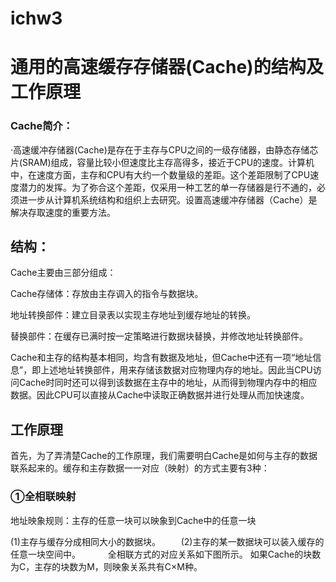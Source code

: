 # ichw3

# 通用的高速缓存存储器(Cache)的结构及工作原理

### Cache简介：

·高速缓冲存储器(Cache)是存在于主存与CPU之间的一级存储器，由静态存储芯片(SRAM)组成，容量比较小但速度比主存高得多，接近于CPU的速度。计算机中，在速度方面，主存和CPU有大约一个数量级的差距。这个差距限制了CPU速度潜力的发挥。为了弥合这个差距，仅采用一种工艺的单一存储器是行不通的，必须进一步从计算机系统结构和组织上去研究。设置高速缓冲存储器（Cache）是解决存取速度的重要方法。

## 结构：

Cache主要由三部分组成：

Cache存储体：存放由主存调入的指令与数据块。

地址转换部件：建立目录表以实现主存地址到缓存地址的转换。

替换部件：在缓存已满时按一定策略进行数据块替换，并修改地址转换部件。

Cache和主存的结构基本相同，均含有数据及地址，但Cache中还有一项“地址信息”，即上述地址转换部件，用来存储该数据对应物理内存的地址。因此当CPU访问Cache时同时还可以得到该数据在主存中的地址，从而得到物理内存中的相应数据。因此CPU可以直接从Cache中读取正确数据并进行处理从而加快速度。

## 工作原理

首先，为了弄清楚Cache的工作原理，我们需要明白Cache是如何与主存的数据联系起来的。缓存和主存数据一一对应（映射）的方式主要有3种：

### ①全相联映射

地址映象规则：主存的任意一块可以映象到Cache中的任意一块        

(1)主存与缓存分成相同大小的数据块。      (2)主存的某一数据块可以装入缓存的任意一块空间中。        
全相联方式的对应关系如下图所示。
如果Cache的块数为C，主存的块数为M，则映象关系共有C×M种。
